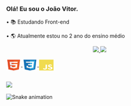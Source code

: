 ### Olá! Eu sou o João Vitor.

• 📚 Estudando Front-end
<p>• 🌎 Atualmente estou no 2 ano do ensino médio</p>


<div align="center">
  <a href="https://github.com/JoaoVyt0r">
  <img height="180em" src="https://github-readme-stats.vercel.app/api?username=JoaoVyt0r&show_icons=true&theme=dark&include_all_commits=true&count_private=true"/>
  <img height="180em" src="https://github-readme-stats.vercel.app/api/top-langs/?username=JoaoVyt0r&layout=compact&langs_count=7&theme=dark"/>
</div>
  
</div>
<div style="display: inline_block"><br>
  <img align="center" alt="Rafa-HTML" height="30" width="40" src="https://raw.githubusercontent.com/devicons/devicon/master/icons/html5/html5-original.svg">
  <img align="center" alt="Rafa-CSS" height="30" width="40" src="https://raw.githubusercontent.com/devicons/devicon/master/icons/css3/css3-original.svg">
  <img align="center" alt="Rafa-Js" height="30" width="40" src="https://raw.githubusercontent.com/devicons/devicon/master/icons/javascript/javascript-plain.svg">
</div>

##

<div>
  <a href = "mailto:jv498915@gmail.com"><img src="https://img.shields.io/badge/-Gmail-%23333?style=for-the-badge&logo=gmail&logoColor=white" target="_blank"></a>  
</div>

![Snake animation](https://github.com/JoaoVyt0r/JoaoVyt0r/blob/output/github-contribution-grid-snake.svg)
